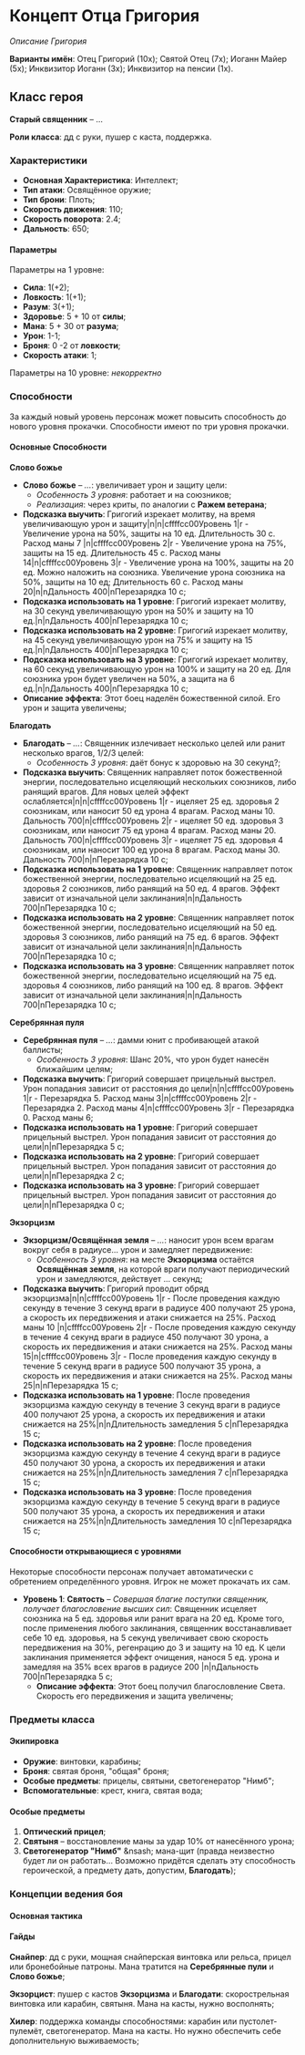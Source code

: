 # Концепт Отца Григория
*Описание Григория*

**Варианты имён**: Отец Григорий (10x); Святой Отец (7x); Иоганн Майер (5x); Инквизитор Иоганн (3x); Инквизитор на пенсии (1x).

## Класс героя
**Старый священник** &ndash; ...

**Роли класса**: дд с руки, пушер с каста, поддержка.

### Характеристики
   * **Основная Характеристика**: Интеллект;
   * **Тип атаки**: Освящённое оружие;
   * **Тип брони**: Плоть;
   * **Скорость движения**: 110;
   * **Скорость поворота**: 2.4;
   * **Дальность**: 650;

#### Параметры

Параметры на 1 уровне:

   * **Сила**: 1(+2);
   * **Ловкость**: 1(+1);
   * **Разум**: 3(+1);
   * **Здоровье**: 5 + 10 от **силы**;
   * **Мана**: 5 + 30 от **разума**;
   * **Урон**: 1-1;
   * **Броня**: 0 -2 от **ловкости**;
   * **Скорость атаки**: 1;

Параметры на 10 уровне:
*некорректно*

### Способности
За каждый новый уровень персонаж может повысить способность до нового уровня прокачки. Способности имеют по три уровня прокачки.

#### Основные Способности

**Слово божье**

* **Слово божье** &ndash; *...*: увеличивает урон и защиту цели:
   * *Особенность 3 уровня*: работает и на союзников;
   * *Реализация*: через криты, по аналогии с **Ражем ветерана**;
* **Подсказка выучить**: Григогий изрекает молитву, на время увеличивающую урон и защиту|n|n|cffffcc00Уровень 1|r - Увеличение урона на 50%, защиты на 10 ед. Длительность 30 с. Расход маны 7 |n|cffffcc00Уровень 2|r - Увеличение урона на 75%, защиты на 15 ед. Длительность 45 с. Расход маны 14|n|cffffcc00Уровень 3|r - Увеличение урона на 100%, защиты на 20 ед. Можно наложить на союзника. Увеличение урона союзника на 50%, защиты на 10 ед; Длительность 60 с. Расход маны 20|n|nДальность 400|nПерезарядка 10 с;
* **Подсказка использовать на 1 уровне**: Григогий изрекает молитву, на 30 секунд увеличивающую урон на 50% и защиту на 10 ед.|n|nДальность 400|nПерезарядка 10 с;
* **Подсказка использовать на 2 уровне**: Григогий изрекает молитву, на 45 секунд увеличивающую урон на 75% и защиту на 15 ед.|n|nДальность 400|nПерезарядка 10 с;
* **Подсказка использовать на 3 уровне**: Григогий изрекает молитву, на 60 секунд увеличивающую урон на 100% и защиту на 20 ед. Для союзника урон будет увеличен на 50%, а защита на 6 ед.|n|nДальность 400|nПерезарядка 10 с;
* **Описание эффекта**: Этот боец наделён божественной силой. Его урон и защита увеличены;

**Благодать**

* **Благодать** &ndash; *...*: Священник излечивает несколько целей или ранит несколько врагов, 1/2/3 целей:
   * *Особенность 3 уровня*: даёт бонус к здоровью на 30 секунд?;
* **Подсказка выучить**: Священник направляет поток божественной энергии, последовательно исцеляющий нескольких союзников, либо ранящий врагов. Для новых целей эффект ослабляется|n|n|cffffcc00Уровень 1|r - ицеляет 25 ед. здоровья 2 союзникам, или наносит 50 ед урона 4 врагам. Расход маны 10. Дальность 700|n|cffffcc00Уровень 2|r - ицеляет 50 ед. здоровья 3 союзникам, или наносит 75 ед урона 4 врагам. Расход маны 20. Дальность 700|n|cffffcc00Уровень 3|r - ицеляет 75 ед. здоровья 4 союзникам, или наносит 100 ед урона 8 врагам. Расход маны 30. Дальность 700|n|nПерезарядка 10 с;
* **Подсказка использовать на 1 уровне**: Священник направляет поток божественной энергии, последовательно исцеляющий на 25 ед. здоровья 2 союзников, либо ранящий на 50 ед. 4 врагов. Эффект зависит от изначальной цели заклинания|n|nДальность 700|nПерезарядка 10 с;
* **Подсказка использовать на 2 уровне**: Священник направляет поток божественной энергии, последовательно исцеляющий на 50 ед. здоровья 3 союзников, либо ранящий на 75 ед. 6 врагов. Эффект зависит от изначальной цели заклинания|n|nДальность 700|nПерезарядка 10 с;
* **Подсказка использовать на 3 уровне**: Священник направляет поток божественной энергии, последовательно исцеляющий на 75 ед. здоровья 4 союзников, либо ранящий на 100 ед. 8 врагов. Эффект зависит от изначальной цели заклинания|n|nДальность 700|nПерезарядка 10 с;

**Серебрянная пуля**

* **Серебрянная пуля** &ndash; *...*: дамми юнит с пробивающей атакой баллисты;
   * *Особенность 3 уровня*: Шанс 20%, что урон будет нанесён ближайшим целям;
* **Подсказка выучить**: Григорий совершает прицельный выстрел. Урон попадания зависит от расстояния до цели|n|n|cffffcc00Уровень 1|r - Перезарядка 5. Расход маны 3|n|cffffcc00Уровень 2|r - Перезарядка 2. Расход маны 4|n|cffffcc00Уровень 3|r - Перезарядка 0. Расход маны 6;
* **Подсказка использовать на 1 уровне**: Григорий совершает прицельный выстрел. Урон попадания зависит от расстояния до цели|n|nПерезарядка 5 с;
* **Подсказка использовать на 2 уровне**: Григорий совершает прицельный выстрел. Урон попадания зависит от расстояния до цели|n|nПерезарядка 2 с;
* **Подсказка использовать на 3 уровне**: Григорий совершает прицельный выстрел. Урон попадания зависит от расстояния до цели|n|nПерезарядка 0 с;

**Экзорцизм**

* **Экзорцизм/Освящённая земля** &ndash; *...*: наносит урон всем врагам вокруг себя в радиусе... урон и замедляет передвижение:
   * *Особенность 3 уровня*: на месте **Экзорцизма** остаётся **Освящённая земля**, на которой враги получают периодический урон и замедляются, действует ... секунд;
* **Подсказка выучить**: Григорий проводит обряд экзорцизма|n|n|cffffcc00Уровень 1|r - После проведения каждую секунду в течение 3 секунд враги в радиусе 400 получают 25 урона, а скорость их передвижения и атаки снижается на 25%. Расход маны 10 |n|cffffcc00Уровень 2|r - После проведения каждую секунду в течение 4 секунд враги в радиусе 450 получают 30 урона, а скорость их передвижения и атаки снижается на 25%. Расход маны 15|n|cffffcc00Уровень 3|r - После проведения каждую секунду в течение 5 секунд враги в радиусе 500 получают 35 урона, а скорость их передвижения и атаки снижается на 25%. Расход маны 25|n|nПерезарядка 15 с;
* **Подсказка использовать на 1 уровне**: После проведения экзорцизма каждую секунду в течение 3 секунд враги в радиусе 400 получают 25 урона, а скорость их передвижения и атаки снижается на 25%|n|nДлительность замедления 5 с|nПерезарядка 15 с;
* **Подсказка использовать на 2 уровне**: После проведения экзорцизма каждую секунду в течение 4 секунд враги в радиусе 450 получают 30 урона, а скорость их передвижения и атаки снижается на 25%|n|nДлительность замедления 7 с|nПерезарядка 15 с;
* **Подсказка использовать на 3 уровне**: После проведения экзорцизма каждую секунду в течение 5 секунд враги в радиусе 500 получают 35 урона, а скорость их передвижения и атаки снижается на 25%|n|nДлительность замедления 10 с|nПерезарядка 15 с;

#### Способности открывающиеся с уровнями
Некоторые способности персонаж получает автоматически с обретением определённого уровня. Игрок не может прокачать их сам.

   * **Уровень 1**: **Святость** &ndash; *Совершая благие поступки священник, получает благословение высших сил*: Священник исцеляет союзника на 5 ед. здоровья или ранит врага на 20 ед. Кроме того, после применения любого заклинания, священник восстанавливает себе 10 ед. здоровья, на 5 секунд увеличивает свою скорость передвижения на 30%, регенрацию до 3 и защиту на 10 ед. К цели заклинания применяется эффект очищения, нанося 5 ед. урона и замедляя на 35% всех врагов в радиусе 200 |n|nДальность 700|nПерезарядка 5 с;
      * **Описание эффекта**: Этот боец получил благословление Света. Скорость его передвижения и защита увеличены;

### Предметы класса

#### Экипировка
   * **Оружие**: винтовки, карабины;
   * **Броня**: святая броня, "общая" броня;
   * **Особые предметы**: прицелы, святыни, светогенератор "Нимб";
   * **Вспомогательные**: крест, книга, святая вода;

#### Особые предметы
   1. **Оптический прицел**;
   2. **Святыня** &ndash; восстановление маны за удар 10% от нанесённого урона;
   3. **Светогенератор "Нимб"** &nsash; мана-щит (правда неизвестно будет ли он работать... Возможно придётся сделать эту способность героической, а предмету дать, допустим, **Благодать**);

### Концепции ведения боя
#### Основная тактика

#### Гайды

**Снайпер**: дд с руки, мощная снайперская винтовка или рельса, прицел или бронебойные патроны. Мана тратится на **Серебрянные пули** и **Слово божье**;

**Экзорцист**: пушер с кастов **Экзорцизма** и **Благодати**: скорострельная винтовка или карабин, святыня. Мана на касты, нужно восполнять;

**Хилер**: поддержка команды способностями: карабин или пустолет-пулемёт, светогенератор. Мана на касты. Но нужно обеспечить себе дополнительную выживаемость;